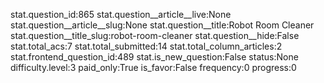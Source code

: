 stat.question_id:865
stat.question__article__live:None
stat.question__article__slug:None
stat.question__title:Robot Room Cleaner
stat.question__title_slug:robot-room-cleaner
stat.question__hide:False
stat.total_acs:7
stat.total_submitted:14
stat.total_column_articles:2
stat.frontend_question_id:489
stat.is_new_question:False
status:None
difficulty.level:3
paid_only:True
is_favor:False
frequency:0
progress:0
